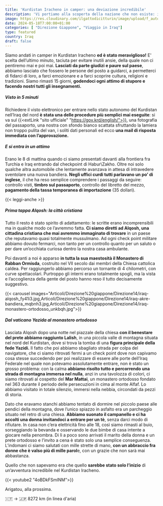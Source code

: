 ```yaml
---
title: 'Kurdistan Iracheno in camper: una deviazione incredibile'
description: 'Vi portiamo alla scoperta della nazione che non esiste: il kurdistan Iracheno'
image: https://res.cloudinary.com/ilgattodicitturin/image/upload/f_auto,q_auto,w_800,dpr_auto/v1713011125/Articoli/Direzione%20giappone/Direzione14/iraq-bandiera_asuu7j.jpg
date: 2024-05-18T7:00:00+01:00
categories: [ "Direzione Giappone", "Viaggio in Iraq"]
type: featured  
country: Iraq 
draft: false
---
```


Siamo andati in camper in Kurdistan Iracheno **ed è stato meraviglioso!** E' scelta dell’ultimo minuto, taciuta per evitare inutili ansie, della quale non ci pentiremo mai e poi mai. **Lasciati da parte giudizi e paure sul paese**, abbiamo lasciato che fossero le persone del posto a guidarci, a permetterci di fidarci di loro, a farci emozionare e a farci scoprire cultura, religioni e tradizioni. Siamo rimasti 15 giorni, **godendoci ogni attimo di stupore e facendo nostri tutti gli insegnamenti.**

##### Visto in 5 minuti

Richiedere il visto elettronico per entrare nello stato autonomo del Kurdistan nell’Iraq del nord **è stata una delle procedure più semplici mai eseguite**: si va sul {{<extLink "sito ufficiale" "https://gov.krd/english/">}}, una fotografia del passaporto, una nostra con sfondo bianco scattata sfruttando la lamiera non troppo pulita del van, i soliti dati personali ed ecco **una mail di risposta immediata con l’approvazione.**

##### E si entra in un attimo

Erano le 8 di mattina quando ci siamo presentati davanti alla frontiera fra Turchia e Iraq entrando dal checkpoint di Habur\Zakho. Oltre noi solo qualche altra automobile che lentamente avanzava in attesa di intravedere sventolare una nuova bandiera. **Negli uffici curdi tutti parlavano un po’ di inglese**, il che ha reso semplice comprendere i passaggi da seguire: controllo visti, **timbro sul passaporto**, controllo del libretto del mezzo, **pagamento della tassa temporanea di importazione** (35 dollari). 

{{< leggi-anche >}}

##### Prima tappa Alqosh: la città cristiana

Tutto il resto è stato spirito di adattamento: le scritte erano incomprensibili ma in qualche modo ce l’avremmo fatta. **Ci siamo diretti ad Alqosh, una cittadina cristiana che mai avremmo immaginato di trovare** in un paese che reputavamo quasi totalmente mussulmano. 
Ad ogni check point militare abbiamo dovuto fermarci, non tanto per un controllo quanto per un saluto o per dare un’occhiata curiosa dentro la nostra casa ambulante. 

Poi davanti a noi è apparso **in tutta la sua maestosità il Monastero di Rabban Ormisda**, costruito nel VII secolo dai membri della Chiesa cattolica caldea. Per raggiungerlo abbiamo percorso un tornante di 4 chilometri, con curve spettacolari. Purtroppo gli interni erano totalmente spogli, ma la vista e l’accoglienza della gente del posto hanno reso il tutto decisamente suggestivo. 

{{< carousel images="Articoli/Direzione%20giappone/Direzione14/iraq-alqosh_fy41i3.jpg,Articoli/Direzione%20giappone/Direzione14/iraq-akre-bandiera_mqbnh3.jpg,Articoli/Direzione%20giappone/Direzione14/iraq-monastero-ortodosso_unkbqh.jpg">}} 

##### Dal vaticano Yazida al monastero ortodosso

Lasciata Alqosh dopo una notte nel piazzale della chiesa **con il benestare del prete abbiamo raggiunto Lalish**, in una piccola valle di montagna situata nel nord del Kurdistan, dove si trova la tomba di una **figura principale della fede Yazidi.**
Il fatto che poi abbiamo sbagliato strada per colpa del navigatore, che ci siamo ritrovati fermi a un check point dove non capivamo cosa stesse succedendo per poi realizzare di essere alle porte dell’Iraq Federale nel quale non potevamo assolutamente entrare, non è stato un grosso problema: con la calma **abbiamo risolto tutto e percorrendo una strada di montagna immersa nel nulla**, anzi in una tavolozza di colori, ci siamo ritrovati al cospetto del **Mar Mattai**, un monastero ortodosso fondato nel 363 durante il periodo delle persecuzioni in cima al monte Alfaf. Lo abbiamo visitato in totale silenzio, immersi nella nebbia, circondati da pezzi di storia.

Dato che eravamo stanchi abbiamo tentato di dormire nel piccolo paese alle pendici della montagna, dove l’unico spiazzo in asfalto era un parcheggio situato nel retro di una chiesa. **Abbiamo suonato il campanello e ci ha accolti una donna invitandoci a entrare per un tè**, senza darci modo di rifiutare. In casa non c’era elettricità fino alle 18, così siamo rimasti al buio, sorseggiando la bevanda e osservando le due bimbe di casa intente a giocare nella penombra. Di lì a poco sono arrivati il marito della donna e un prete ortodosso e l’invito a cena è stato solo una semplice conseguenza. 
L’indomani ci siamo salutati con mille strette di mano, **con un abbraccio fra donne che è valso più di mille parol**e, con un grazie che non sarà mai abbastanza. 

Quello che non sapevamo era che quello **sarebbe stato solo l’inizio** di un’avventura incredibile nel Kurdistan Iracheno. 

{{< youtube2 "4oBDkFSmINM">}}

Arigatou, alla prossima.

🇮🇹 → 🇯🇵 8272 km (in linea d'aria)
